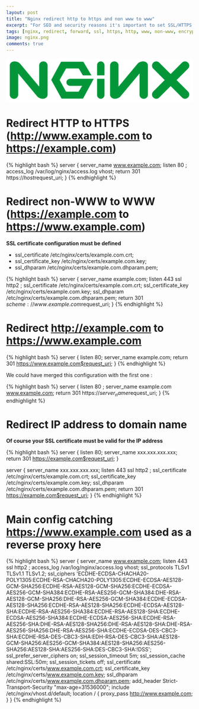 ```yaml
---
layout: post
title: "Nginx redirect http to https and non www to www"
excerpt: "For SEO and security reasons it's important to set SSL/HTTPS on web servers and websites. It's important to avoid duplicate content for www and non www urls. Redirect http to https."
tags: [nginx, redirect, forward, ssl, https, http, www, non-www, encryption]
image: nginx.png
comments: true
---
```


![Docker](/images/posts/nginx.png)

# Redirect HTTP to HTTPS (http://www.example.com to https://example.com)

{% highlight bash %}
server {
	server_name www.example.com;
	listen 80 ;
	access_log /var/log/nginx/access.log vhost;
	return 301 https://$host$request_uri;
}
{% endhighlight %}

# Redirect non-WWW to WWW (https://example.com to https://www.example.com)

**SSL certificate configuration must be defined**

* ssl_certificate /etc/nginx/certs/example.com.crt;
* ssl_certificate_key /etc/nginx/certs/example.com.key;
* ssl_dhparam /etc/nginx/certs/example.com.dhparam.pem;

{% highlight bash %}
server {
	server_name example.com;
	listen 443 ssl http2 ;
	ssl_certificate /etc/nginx/certs/example.com.crt;
	ssl_certificate_key /etc/nginx/certs/example.com.key;
	ssl_dhparam /etc/nginx/certs/example.com.dhparam.pem;
	return 301 $scheme://www.example.com$request_uri;
}
{% endhighlight %}

# Redirect http://example.com to https://www.example.com

{% highlight bash %}
server {
	listen 80;
	server_name example.com;
	return 301 https://www.example.com$request_uri;
}
{% endhighlight %}

We could have merged this configuration with the first one :

{% highlight bash %}
server {
  listen 80 ;
  server_name example.com www.example.com;
  return 301 https://$server_name$request_uri;
}
{% endhighlight %}


# Redirect IP address to domain name

**Of course your SSL certificate must be valid for the IP address**

{% highlight bash %}
server {
  listen 80;
  server_name xxx.xxx.xxx.xxx;
  return 301 https://example.com$request_uri;
}

server {
  server_name xxx.xxx.xxx.xxx;
  listen 443 ssl http2 ;
  ssl_certificate /etc/nginx/certs/example.com.crt;
  ssl_certificate_key /etc/nginx/certs/example.com.key;
  ssl_dhparam /etc/nginx/certs/example.com.dhparam.pem;
  return 301 https://example.com$request_uri;
}
{% endhighlight %}


# Main config catching https://www.example.com used as a reverse proxy here

{% highlight bash %}
server {
	server_name www.example.com;
	listen 443 ssl http2 ;
	access_log /var/log/nginx/access.log vhost;
	ssl_protocols TLSv1 TLSv1.1 TLSv1.2;
	ssl_ciphers 'ECDHE-ECDSA-CHACHA20-POLY1305:ECDHE-RSA-CHACHA20-POLY1305:ECDHE-ECDSA-AES128-GCM-SHA256:ECDHE-RSA-AES128-GCM-SHA256:ECDHE-ECDSA-AES256-GCM-SHA384:ECDHE-RSA-AES256-GCM-SHA384:DHE-RSA-AES128-GCM-SHA256:DHE-RSA-AES256-GCM-SHA384:ECDHE-ECDSA-AES128-SHA256:ECDHE-RSA-AES128-SHA256:ECDHE-ECDSA-AES128-SHA:ECDHE-RSA-AES256-SHA384:ECDHE-RSA-AES128-SHA:ECDHE-ECDSA-AES256-SHA384:ECDHE-ECDSA-AES256-SHA:ECDHE-RSA-AES256-SHA:DHE-RSA-AES128-SHA256:DHE-RSA-AES128-SHA:DHE-RSA-AES256-SHA256:DHE-RSA-AES256-SHA:ECDHE-ECDSA-DES-CBC3-SHA:ECDHE-RSA-DES-CBC3-SHA:EDH-RSA-DES-CBC3-SHA:AES128-GCM-SHA256:AES256-GCM-SHA384:AES128-SHA256:AES256-SHA256:AES128-SHA:AES256-SHA:DES-CBC3-SHA:!DSS';
	ssl_prefer_server_ciphers on;
	ssl_session_timeout 5m;
	ssl_session_cache shared:SSL:50m;
	ssl_session_tickets off;
	ssl_certificate /etc/nginx/certs/www.example.com.crt;
	ssl_certificate_key /etc/nginx/certs/www.example.com.key;
	ssl_dhparam /etc/nginx/certs/www.example.com.dhparam.pem;
	add_header Strict-Transport-Security "max-age=31536000";
	include /etc/nginx/vhost.d/default;
	location / {
		proxy_pass http://www.example.com;
	}
}
{% endhighlight %}